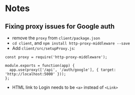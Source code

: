 # Notes

## Fixing proxy issues for Google auth

- remove the `proxy` from `client/package.json`
- `cd client`, and `npm install http-proxy-middleware --save`
- Add `client/src/setupProxy.js`:

```
const proxy = require('http-proxy-middleware');

module.exports = function(app) {
  app.use(proxy(['/api', '/auth/google'], { target: 'http://localhost:5000' }));
};
```

- HTML link to Login needs to be `<a>` instead of `<Link>`
